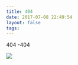 ```yaml
---
title: 404
date: 2017-07-08 22:49:54
layout: false
tags:
---
```

404 -404
<!-- more -->
![](/images/avatar.png)
